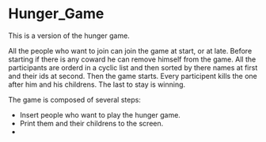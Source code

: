 # Hunger_Game

This is a version of the hunger game.

All the people who want to join can join the game at start, or at late.
Before starting if there is any coward he can remove himself from the game.
All the participants are orderd in a cyclic list and then sorted by there names at first and their ids at second.
Then the game starts. Every participent kills the one after him and his childrens. The last to stay is winning. 

The game is composed of several steps:
  * Insert people who want to play the hunger game.
  * Print them and their childrens to the screen.
  * 
